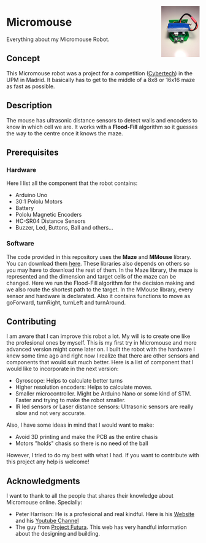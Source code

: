 <p>
<img src = "https://github.com/jcturing/Micromouse/blob/master/Multimedia/WhatsApp%20Image%202019-04-16%20at%2021.04.10%20(1).jpeg" align = "right" width = "100"/>
</p>

# Micromouse
Everything about my Micromouse Robot.

## Concept
This Micromouse robot was a project for a competition ([Cybertech](https://www.reset.etsii.upm.es/cybertech/cybertech2019/)) in the UPM in Madrid.
It basically has to get to the middle of a 8x8 or 16x16 maze as fast as possible.

## Description
The mouse has ultrasonic distance sensors to detect walls and encoders to know in which cell we are. It works with a **Flood-Fill** algorithm so it guesses
the way to the centre once it knows the maze.

## Prerequisites
### Hardware
Here I list all the component that the robot contains:
* Arduino Uno
* 30:1 Pololu Motors
* Battery
* Pololu Magnetic Encoders
* HC-SR04 Distance Sensors
* Buzzer, Led, Buttons, Ball and others...

### Software
The code provided in this repository uses the **Maze** and **MMouse** library. You can download them [here](https://github.com/jcturing/Arduino-Libraries).
These libraries also depends on others so you may have to download the rest of them.
In the Maze library, the maze is represented and the dimension and target cells of the maze can be changed. Here we run the Flood-Fill algorithm for the 
decision making and we also route the shortest path to the target.
In the MMouse library, every sensor and hardware is declarated. Also it contains functions to move as goForward, turnRight, turnLeft and turnAround.

## Contributing
I am aware that I can improve this robot a lot. My will is to create one like the profesional ones by myself.
This is my first try in Micromouse and more advanced version might come later on.
I built the robot with the hardware I knew some time ago and right now I realize that there are other sensors and components that would suit much better.
Here is a list of component that I would like to incorporate in the next version:
* Gyroscope: Helps to calculate better turns
* Higher resolution encoders: Helps to calculate moves.
* Smaller microcontroller. Might be Arduino Nano or some kind of STM. Faster and trying to make the robot smaller.
* IR led sensors or Laser distance sensors: Ultrasonic sensors are really slow and not very accurate.

Also, I have some ideas in mind that I would want to make:
* Avoid 3D printing and make the PCB as the entire chasis
* Motors "holds" chasis so there is no need of the ball

However, I tried to do my best with what I had. If you want to contribute with this project any help is welcome!

## Acknowledgments
I want to thank to all the people that shares their knowledge about Micromouse online. Specially:
* Peter Harrison: He is a profesional and real kindful. Here is his [Website](http://www.micromouseonline.com/) and his [Youtube Channel](https://www.youtube.com/channel/UCFOicGTdIc8PUo3OuTxQ_pw)
* The guy from [Project Futura](http://micromouseusa.com/?page_id=1342). This web has very handful information about the designing and building.
